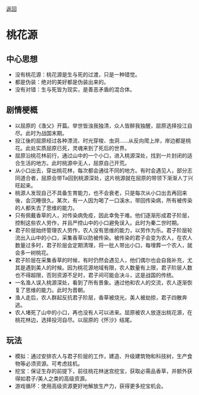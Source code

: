 [返回](README.md)

# 桃花源
## 中心思想
- 没有桃花源：桃花源是生与死的过渡，只是一种错觉。
- 都是伪装：绝对的美好都是伪装出来的。
- 没有对错：生与死皆为现实，是善恶矛盾的混合体。

## 剧情梗概
- 以屈原的《渔父》开篇。举世皆浊我独清，众人皆醉我独醒，屈原选择投江自尽。此时为战国末期。
- 投江後的屈原经过各种漂流、时光穿梭、虫洞……从反向爬上岸，岸边都是桃花。此处实质屈原已死，灵魂来到了死后的世界。
- 屈原沿桃花林前行，通过山中的一个小口，进入桃源深处，找到一片封闭的适合生活的地方。此时桃源中无人，屈原自己开荒。
- 从小口出去，穿出桃花林，每次都会通往不同的地方。有时会遇见人，部分志同道合者，屈原会带Ta回到桃源深处，这片桃源就在屈原的带领下渐渐人丁兴旺起来。
- 桃源人发现自己不具备生育能力，也不会衰老，只是每次从小口出去再回来後，会沉睡很久。某次，有一人因为喝了一口溪水，带回传染病，所有被传染的人都失去了思维的能力。
- 只有佩戴香草的人，对传染病免疫，因此幸免于难。他们逐渐形成君子阶层，控制这些农人劳作，并且严控山中的小口避免误入。此时为秦二世时期。
- 君子阶层始终管理农人劳作，农人没有思维的能力，以劳作为乐。君子阶层轮流出入山中的小口，采集香草以防被传染。被传染的君子会变为农人，在农人数量过多时，君子阶层会定期清理，将一批人带出小口，每埋葬一个农人，就会多一树桃花。
- 君子阶层在采集香草的时候，有时仍然会遇见人，他们偶尔也会自我补充，尤其是遇到美人的时候。因为桃花源地域有限，农人数量有上限，君子阶层人数也不得超限，否则资源不足时，君子间可能会决斗，这是战国的传统。
- 一名渔人误入桃源深处，看到了所有景象。通过他和农人的交流，农人逐渐恢复了思维的能力。此时为晋朝。
- 渔人走后，农人群起反抗君子阶层，香草被烧光，美人被劫掠，君子四散奔逃。
- 农人堵死了山中的小口，再也没有人可以进来。屈原被农人放逐出桃花源，在桃花林边，选择投河自尽。以屈原的《怀沙》结尾。

## 玩法
- 模拟：通过安排农人与君子阶层的工作，建造、升级建筑物和科技树，生产食物等必须资源。可考虑挂机。
- 挖宝：保证生存的前提下，前往桃花林迷宫挖宝，获取必需品香草，并额外获得如君子/美人之类的高级资源。
- 游戏循环：使用高级资源更好地解放生产力，获得更多挖宝机会。
